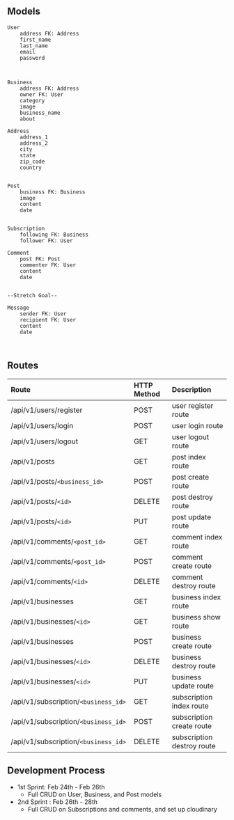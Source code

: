 ## Models
```
User
	address FK: Address
	first_name
	last_name
	email
	password



Business
	address FK: Address
	owner FK: User
	category
	image
	business_name
	about

Address
	address_1 
	address_2 
	city 
	state
	zip_code 
	country 


Post
	business FK: Business
	image
	content
	date


Subscription
	following FK: Business
	follower FK: User 

Comment 
	post FK: Post
	commenter FK: User
	content
	date


--Stretch Goal--

Message
	sender FK: User 
	recipient FK: User 
	content
	date 



```

## Routes

| Route | HTTP Method | Description |
|:------|:------------|:------------|
|/api/v1/users/register | POST | user register route |
|/api/v1/users/login | POST | user login route |
|/api/v1/users/logout | GET | user logout route |
|/api/v1/posts | GET | post index route |
|/api/v1/posts/`<business_id>` | POST | post create route |
|/api/v1/posts/`<id>` | DELETE | post destroy route |
|/api/v1/posts/`<id>` | PUT | post update route |
|/api/v1/comments/`<post_id>` | GET | comment index route |
|/api/v1/comments/`<post_id>` | POST | comment create route |
|/api/v1/comments/`<id>` | DELETE | comment destroy route |
|/api/v1/businesses | GET | business index route |
|/api/v1/businesses/`<id>` | GET | business show route |
|/api/v1/businesses | POST | business create route |
|/api/v1/businesses/`<id>` | DELETE | business destroy route |
|/api/v1/businesses/`<id>` | PUT | business update route |
|/api/v1/subscription/`<business_id>` | GET | subscription index route |
|/api/v1/subscription/`<business_id> `| POST | subscription create route |
|/api/v1/subscription/`<business_id> `| DELETE | subscription destroy route |


## Development Process

* 1st Sprint: Feb 24th - Feb 26th
	* Full CRUD on User, Business, and Post models
* 2nd Sprint : Feb 26th - 28th
	* Full CRUD on Subscriptions and comments, and set up cloudinary











